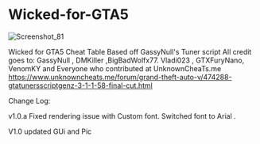 # Wicked-for-GTA5
![Screenshot_81](https://user-images.githubusercontent.com/62859332/147916800-a3ab3112-8157-461c-8fcc-439ae527a1f3.png)

Wicked for GTA5
Cheat Table Based off GassyNull's Tuner script
All credit goes to:
 GassyNull , DMKiller ,BigBadWolfx77.
 Vladi023 , GTXFuryNano,  VenomKY
and Everyone who contributed at UnknownCheaTs.me
https://www.unknowncheats.me/forum/grand-theft-auto-v/474288-gtatunersscriptgenz-3-1-1-58-final-cut.html



Change Log:


v1.0.a
Fixed rendering issue with Custom font. Switched font to Arial .


V1.0 updated GUi and Pic   

